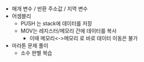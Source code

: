 - 매개 변수 / 반환 주소값 / 지역 변수
- 어셈블리
	- PUSH 는 stack에 데이터를 저장 
	- MOV는 레지스터/메모리 간에 데이터를 복사
		- 이때 메모리<->메모리 로 바로 데이터 이동은 불가
- 마라톤 문제 풀이 
	- 소수 판별 복습